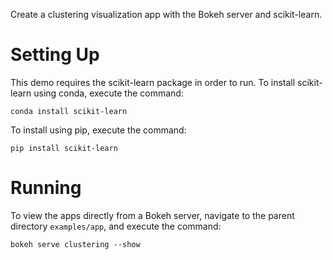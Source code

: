 Create a clustering visualization app with the Bokeh server and
scikit-learn.

Setting Up
==========
This demo requires the scikit-learn package in order to run. To install
scikit-learn using conda, execute the command:

    conda install scikit-learn

To install using pip, execute the command:

    pip install scikit-learn

Running
=======

To view the apps directly from a Bokeh server, navigate to the parent
directory ``examples/app``, and execute the command:

    bokeh serve clustering --show
